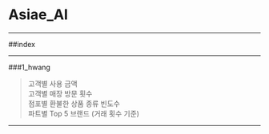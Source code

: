 # Asiae_AI
***
##index
***
###1_hwang
> 고객별 사용 금액<br>
> 고객별 매장 방문 횟수<br>
> 점포별 환불한 상품 종류 빈도수<br>
> 파트별 Top 5 브랜드 (거래 횟수 기준)<br>
***
